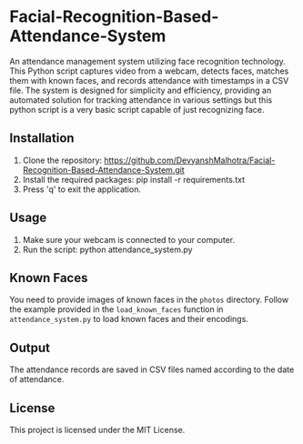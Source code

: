 # Facial-Recognition-Based-Attendance-System
An attendance management system utilizing face recognition technology. This Python script captures video from a webcam, detects faces, matches them with known faces, and records attendance with timestamps in a CSV file. The system is designed for simplicity and efficiency, providing an automated solution for tracking attendance in various settings but this python script is a very basic script capable of just recognizing face.

## Installation

1. Clone the repository: https://github.com/DevyanshMalhotra/Facial-Recognition-Based-Attendance-System.git
2. Install the required packages: pip install -r requirements.txt
3. Press 'q' to exit the application.

## Usage

1. Make sure your webcam is connected to your computer.
2. Run the script: python attendance_system.py

## Known Faces

You need to provide images of known faces in the `photos` directory. Follow the example provided in the `load_known_faces` function in `attendance_system.py` to load known faces and their encodings.

## Output

The attendance records are saved in CSV files named according to the date of attendance.

## License

This project is licensed under the MIT License.
